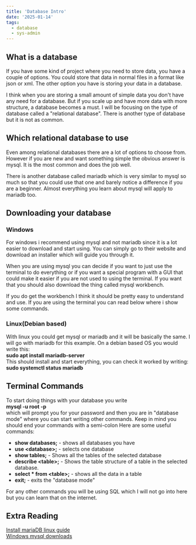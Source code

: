 ```yaml
---
title: 'Database Intro'
date: '2025-01-14'
tags: 
  - database
  - sys-admin
---
```


## What is a database

If you have some kind of project where you need to store data, you have a couple of options. You could store that data in normal files in a format like json or xml. The other option you have is storing your data in a database. 

I think when you are storing a small amount of simple data you don't have any need for a database. But if you scale up and have more data with more structure, a database becomes a must. I will be focusing on the type of database called a "relational database". There is another type of database but it is not as common.

## Which relational database to use

Even among relational databases there are a lot of options to choose from. However if you are new and want something simple the obvious answer is mysql. It is the most common and does the job well.

There is another database called mariadb which is very similar to mysql so much so that you could use that one and barely notice a difference if you are a beginner. Almost everything you learn about mysql will apply to mariadb too.

## Downloading your database

### Windows

For windows i recommend using mysql and not mariadb since it is a lot easier to download and start using. You can simply go to their website and download an installer which will guide you through it.

When you are using mysql you can decide if you want to just use the terminal to do everything or if you want a special program with a GUI that could make it easier if you are not used to using the terminal. If you want that you should also download the thing called mysql workbench. 

If you do get the workbench I think it should be pretty easy to understand and use. If you are using the terminal you can read below where i show some commands.

### Linux(Debian based)

With linux you could get mysql or mariadb and it will be basically the same. I will go with mariadb for this example. On a debian based OS you would write this:  
**sudo apt install mariadb-server**  
This should install and start everything, you can check it worked by writing:  
**sudo systemctl status mariadb**

## Terminal Commands

To start doing things with your database you write  
**mysql \-u root \-p**  
which will prompt you for your password and then you are in "database mode" where you can start writing other commands. Keep in mind you should end your commands with a semi-colon Here are some useful commands:

* **show databases;** \- shows all databases you have  
* **use \<database\>;** \- selects one database   
* **show tables;** \- Shows all the tables of the selected database  
* **describe \<table\>;** \- Shows the table structure of a table in the selected database.  
* **select \* from \<table\>;** \- shows all the data in a table  
* **exit;** \- exits the "database mode"

For any other commands you will be using SQL which I will not go into here but you can learn that on the internet.

## Extra Reading

[Install mariaDB linux guide](https://phoenixnap.com/kb/how-to-install-mariadb-ubuntu)  
[Windows mysql downloads](https://dev.mysql.com/downloads/)  
